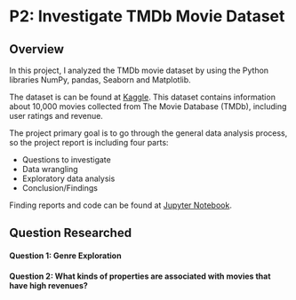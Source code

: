 # P2: Investigate TMDb Movie Dataset
## Overview
In this project, I analyzed the TMDb movie dataset by using the Python libraries NumPy, pandas, Seaborn and Matplotlib. 

The dataset is can be found at [Kaggle](https://www.kaggle.com/tmdb/tmdb-movie-metadata/data). This dataset contains information about 10,000 movies collected from The Movie Database (TMDb), including user ratings and revenue.

The project primary goal is to go through the general data analysis process, so the project report is including four parts: 
- Questions to investigate
- Data wrangling 
- Exploratory data analysis 
- Conclusion/Findings

Finding reports and code can be found at [Jupyter Notebook](https://github.com/ukritw/Investigate-TMDb-Dataset/blob/master/investigate-a-dataset-template-Copy1.ipynb).

## Question Researched
#### Question 1: Genre Exploration
#### Question 2: What kinds of properties are associated with movies that have high revenues?
